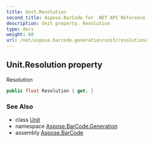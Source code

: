 ```yaml
---
title: Unit.Resolution
second_title: Aspose.BarCode for .NET API Reference
description: Unit property. Resolution
type: docs
weight: 60
url: /net/aspose.barcode.generation/unit/resolution/
---
```

## Unit.Resolution property

Resolution

```csharp
public float Resolution { get; }
```

### See Also

* class [Unit](../)
* namespace [Aspose.BarCode.Generation](../../unit/)
* assembly [Aspose.BarCode](../../../)


